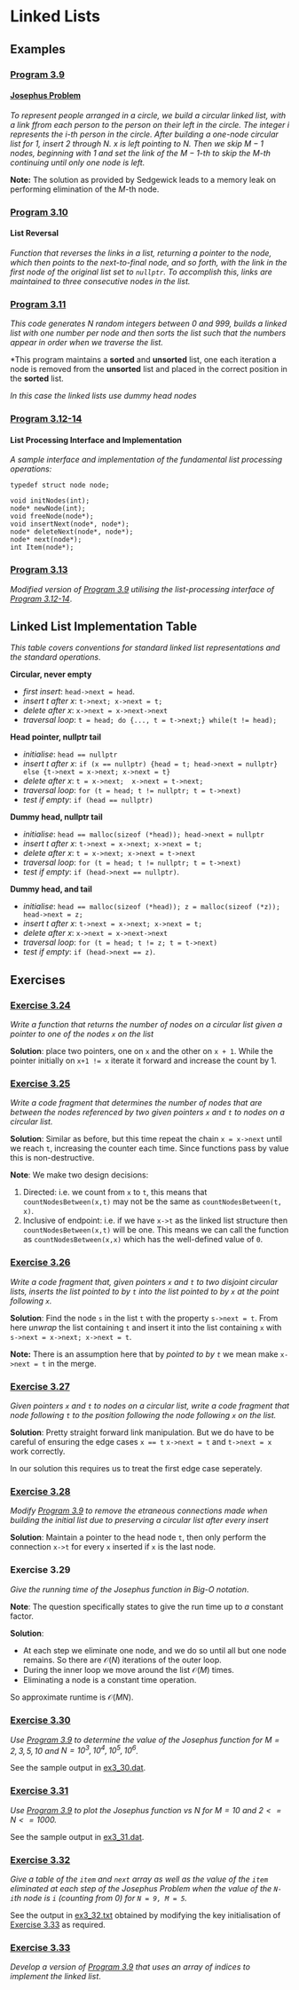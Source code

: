 # Linked Lists

## Examples

### [Program 3.9](./Examples/Program3_9/program3_9_josephus_problem.c)

#### [Josephus Problem](https://en.wikipedia.org/wiki/Josephus_problem)

*To represent people arranged in a circle, we build a circular
linked list, with a link ffrom each person to the person on their left in the circle. The integer $i$ represents the $i$-th person in the circle. After building a one-node circular list for $1$, insert $2$ through $N$. $x$ is left pointing to $N$. Then we skip $M -1$ nodes, beginning with $1$ and set the link of the $M-1$-th to skip the $M$-th continuing
until only one node is left.*

**Note:** The solution as provided by Sedgewick leads to a memory leak on performing elimination of the $M$-th node.

### [Program 3.10](./Examples/Program3_10/program3_10_list_reversal.c)
#### List Reversal

*Function that reverses the links in a list, returning a pointer to the node, which then points to the next-to-final node, and so forth, with the link in the first node of the
original list set to `nullptr`. To accomplish this, links are
maintained to three consecutive nodes in the list.*

### [Program 3.11](./Examples/Program3_11/program3_11_list_insertion_sort.c)

*This code generates $N$ random integers between $0$ and $999$,
builds a linked list with one number per node and then sorts
the list such that the numbers appear in order when we traverse the list.*

*This program maintains a **sorted** and **unsorted** list, one each iteration a node is removed from the **unsorted** list and placed in the correct position in the **sorted**
list.

*In this case the linked lists use dummy head nodes*

### [Program 3.12-14](./Examples/Program3_12-14_ListImplementation/list.c)

#### List Processing Interface and Implementation

*A sample interface and implementation of the fundamental list processing operations:*

```
typedef struct node node;

void initNodes(int);
node* newNode(int);
void freeNode(node*);
void insertNext(node*, node*);
node* deleteNext(node*, node*);
node* next(node*);
int Item(node*);
```

### [Program 3.13](./Examples/Program3_13_Josephus/josephus.c)

*Modified version of [Program 3.9](#program-39) utilising
the list-processing interface of [Program 3.12-14](#program-312-14)*.

## Linked List Implementation Table

*This table covers conventions for standard linked list representations and the standard operations*.

**Circular, never empty**
- *first insert*: `head->next = head`.
- *insert t after x*: `t->next; x->next = t;`
- *delete after x*: `x->next = x->next->next`
- *traversal loop*: `t = head; do {..., t = t->next;} while(t != head);`

**Head pointer, nullptr tail**
- *initialise*: `head == nullptr`
- *insert t after x*: `if (x == nullptr) {head = t; head->next = nullptr} else {t->next = x->next; x->next = t}`
- *delete after x*: `t = x->next;  x->next = t->next;`
- *traversal loop*: `for (t = head; t != nullptr; t = t->next)`
- *test if empty*: `if (head == nullptr)`

**Dummy head, nullptr tail**
- *initialise*: `head == malloc(sizeof (*head)); head->next = nullptr`
- *insert t after x*: `t->next = x->next; x->next = t;`
- *delete after x*: `t = x->next; x->next = t->next`
- *traversal loop*: `for (t = head; t != nullptr; t = t->next)`
- *test if empty*: `if (head->next == nullptr)`.

**Dummy head, and tail**
- *initialise*: `head == malloc(sizeof (*head)); z = malloc(sizeof (*z)); head->next = z;` 
- *insert t after x*: `t->next = x->next; x->next = t;`
- *delete after x*: `x->next = x->next->next`
- *traversal loop*: `for (t = head; t != z; t = t->next)`
- *test if empty*: `if (head->next == z)`.

## Exercises

### [Exercise 3.24](./Exercises/Ex3_24/ex3_24.c)

*Write a function that returns the number of nodes on a circular list given a pointer to one of the nodes `x` on the list*

**Solution**: place two pointers, one on `x` and the other on `x + 1`. While the pointer initially on `x+1 != x` iterate it
forward and increase the count by $1$.

### [Exercise 3.25](./Exercises/Ex3_25/ex3_25.c)

*Write a code fragment that determines the number of nodes that are between the nodes referenced by two given pointers `x` and `t` to nodes on a circular list.*

**Solution**: Similar as before, but this time repeat the chain
`x = x->next` until we reach `t`, increasing the counter each time. Since functions pass by
value this is non-destructive.

**Note**: We make two design decisions:
1. Directed: i.e. we count from `x` to `t`, this means that
`countNodesBetween(x,t)` may not be the same as `countNodesBetween(t, x)`.
2. Inclusive of endpoint: i.e. if we have `x->t` as the linked
list structure then `countNodesBetween(x,t)` will be one. This
means we can call the function as `countNodesBetween(x,x)` which has the well-defined value of `0`.

### [Exercise 3.26](./Exercises/Ex3_26/ex3_26.c)

*Write a code fragment that, given pointers `x` and `t` to
two disjoint circular lists, inserts the list pointed to by
`t` into the list pointed to by `x` at the point following `x`.*

**Solution**: Find the node `s` in the list `t` with the property `s->next = t`. From here *unwrap* the list containing
`t` and insert it into the list containing `x` with
`s->next = x->next; x->next = t`.

**Note:** There is an assumption here that by *pointed to by `t`* we mean make `x->next = t` in the merge.

### [Exercise 3.27](./Exercises/Ex3_27/ex3_27.c)

*Given pointers `x` and `t` to nodes on a circular list, write
a code fragment that node following `t` to the position following the node following `x` on the list.*

**Solution**: Pretty straight forward link manipulation. But we do have to be careful of ensuring the edge cases `x == t`
`x->next = t` and `t->next = x` work correctly.

In our solution this requires us to treat the first edge case
seperately.

### [Exercise 3.28](./Exercises/Ex3_28/ex3_28.c)

*Modify [Program 3.9](#program-39) to remove the etraneous
connections made when building the initial list due to
preserving a circular list after every insert*

**Solution**: Maintain a pointer to the head node `t`, then only perform the connection `x->t` for every `x` inserted if
`x` is the last node.

### Exercise 3.29

*Give the running time of the Josephus function in Big-O notation*. 

**Note**: The question specifically states to give the run time
up to *a* constant factor.

**Solution**: 
- At each step we eliminate one node, and we do so until all
but one node remains. So there are $\mathcal{O}(N)$ iterations
of the outer loop.
- During the inner loop we move around the list $\mathcal{O}(M)$ times.
- Eliminating a node is a constant time operation.

So approximate runtime is $\mathcal{O}(MN)$.

### [Exercise 3.30](./Exercises/Ex3_30/ex3_30.c)

*Use [Program 3.9](#program-39) to determine the value of the
Josephus function for $M = 2,3,5,10$ and $N = 10^3, 10^4, 10^5, 10^6$.*

See the sample output in [ex3_30.dat](./Exercises/Ex3_30/ex3_30.dat).

### [Exercise 3.31](./Exercises/Ex3_31/ex3_31.c)

*Use [Program 3.9](#program-39) to plot the Josephus function
vs $N$ for $M = 10$ and $2 <= N <= 1000$.*

See the sample output in [ex3_31.dat](./Exercises/Ex3_31/ex3_31.dat).

### [Exercise 3.32](./Exercises/Ex3_32/ex3_32.txt)

*Give a table of the `item` and `next` array as well as the
value of the `item` eliminated at each step of the Josephus
Problem when the value of the `N-i`th node is `i` (counting from 0) for `N = 9, M = 5`.*

See the output in [ex3_32.txt](./Exercises/Ex3_32/ex3_32.txt) obtained by modifying the key initialisation of [Exercise 3.33](#exercise-333) as required.

### [Exercise 3.33](./Exercises/Ex3_33/ex3_33.c)

*Develop a version of [Program 3.9](#program-39) that uses
an array of indices to implement the linked list*.


